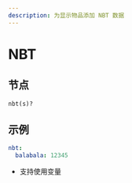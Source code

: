 ```yaml
---
description: 为显示物品添加 NBT 数据
---
```


# NBT

## 节点

```text
nbt(s)?
```

## 示例

```yaml
nbt:
  balabala: 12345
```

* 支持使用变量

